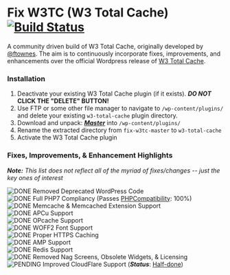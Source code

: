 # Fix W3TC (W3 Total Cache) [![Build Status](https://travis-ci.org/szepeviktor/fix-w3tc.svg?branch=master)](https://travis-ci.org/szepeviktor/fix-w3tc)

A community driven build of W3 Total Cache, originally developed by [@ftownes](https://github.com/ftownes).  The aim is to continuously incorporate fixes, improvements, and enhancements over the official Wordpress release of [W3 Total Cache](https://wordpress.org/plugins/w3-total-cache/).

[DONE]: http://i65.tinypic.com/2dbjpn6.png "Feature Integrated"
[PENDING]: http://i68.tinypic.com/25000tw.png "Still Pending"

### Installation

1. Deactivate your existing W3 Total Cache plugin (if it exists).  **_DO NOT_ CLICK THE "DELETE" BUTTON!**
1. Use FTP or some other file manager to navigate to `/wp-content/plugins/` and delete your existing `w3-total-cache` plugin directory.
1. Download and unpack: **_[Master](https://github.com/szepeviktor/fix-w3tc/archive/master.zip)_** into `/wp-content/plugins/`
1. Rename the extracted directory from `fix-w3tc-master` to `w3-total-cache`
1. Activate the W3 Total Cache plugin

### Fixes, Improvements, & Enhancement Highlights
_**Note:** This list does not reflect all of the myriad of fixes/changes -- just the key ones of interest_

![DONE] Removed Deprecated WordPress Code<br>
![DONE] Full PHP7 Compliancy (Passes [PHPCompatibility](https://github.com/wimg/PHPCompatibility): 100%)<br>
![DONE] Memcache & Memcached Extension Support<br>
![DONE] APCu Support<br>
![DONE] OPcache Support<br>
![DONE] WOFF2 Font Support<br>
![DONE] Proper HTTPS Caching<br>
![DONE] AMP Support<br>
![DONE] Redis Support<br>
![DONE] Removed Nag Screens, Obsolete Widgets, & Licensing<br>
![PENDING] Improved CloudFlare Support (**_Status_**: [Half-done](https://github.com/szepeviktor/fix-w3tc/issues/68))
